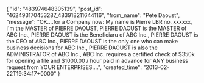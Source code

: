  {
   "id": "483974648305139",
   "post_id": "462493170453287_483918211644116",
   "from_name": "Pete Daoust",
   "message": "OK....for a Company now: My name is Pierre LBR no. xxxxxx, I'm the MASTER of PIERRE DAOUST, PIERRE DAOUST is the MASTER of ABC Inc., PIERRE DAOUST is the Beneficiaru of ABC Inc., PIERRE DAOUST is the CEO of ABC Inc., PIERRE DAOUST is the only one who can make business decisions for ABC Inc., PIERRE DAOUST is also the ADMINISTRATOR of ABC Inc., ABC Inc. requires a certified check of $350k for opening a file and $1000.00 / hour paid in advance for ANY business request from YOUR ENTERPRISES....",
   "created_time": "2013-02-22T19:34:17+0000"
 }
